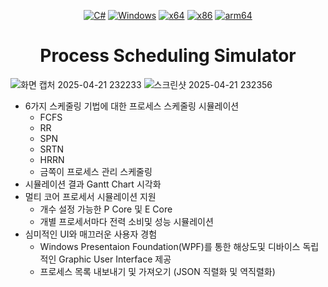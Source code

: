 <div align="center">

   [![C#](https://img.shields.io/badge/Language-C%23-%23f34b7d.svg?style=plastic)](https://en.wikipedia.org/wiki/C_Sharp_(programming_language))
   [![Windows](https://img.shields.io/badge/Platform-Windows-0078d7.svg?style=plastic)](https://en.wikipedia.org/wiki/Microsoft_Windows)
   [![x64](https://img.shields.io/badge/Arch-x64-red.svg?style=plastic)](https://en.wikipedia.org/wiki/X86-64)
   [![x86](https://img.shields.io/badge/Arch-x86-red.svg?style=plastic)](https://en.wikipedia.org/wiki/X86-64)
   [![arm64](https://img.shields.io/badge/Arch-arm64-red.svg?style=plastic)](https://en.wikipedia.org/wiki/Arm64)

   # **Process Scheduling Simulator**
</div>

![화면 캡처 2025-04-21 232233](https://github.com/user-attachments/assets/253dc35e-5c93-4232-af92-e44deeaa5044)
![스크린샷 2025-04-21 232356](https://github.com/user-attachments/assets/7fee1446-34eb-4221-beab-b3270c13dcb1)


- 6가지 스케줄링 기법에 대한 프로세스 스케줄링 시뮬레이션
  -   FCFS
  -   RR
  -   SPN
  -   SRTN
  -   HRRN
  -   금쪽이 프로세스 관리 스케줄링
- 시뮬레이션 결과 Gantt Chart 시각화
- 멀티 코어 프로세서 시뮬레이션 지원
  - 개수 설정 가능한 P Core 및 E Core
  - 개별 프로세서마다 전력 소비및 성능 시뮬레이션
- 심미적인 UI와 매끄러운 사용자 경험
  - Windows Presentaion Foundation(WPF)를 통한 해상도및 디바이스 독립적인 Graphic User Interface 제공
  - 프로세스 목록 내보내기 및 가져오기 (JSON 직렬화 및 역직렬화)
